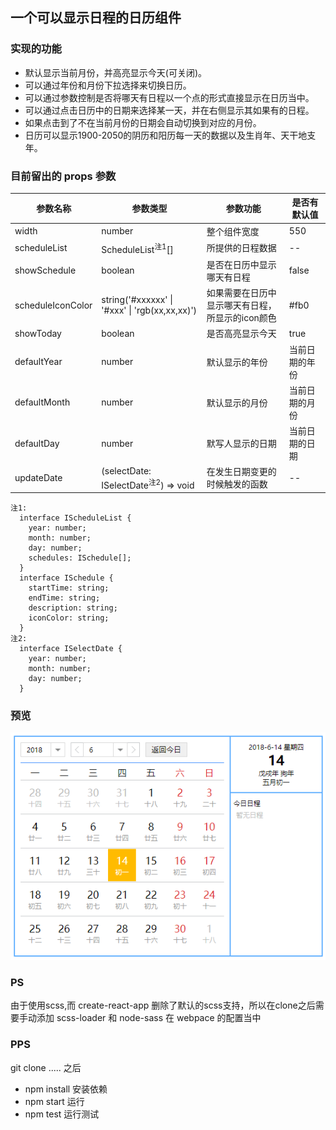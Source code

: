 ## 一个可以显示日程的日历组件

### 实现的功能
* 默认显示当前月份，并高亮显示今天(可关闭)。
* 可以通过年份和月份下拉选择来切换日历。
* 可以通过参数控制是否将哪天有日程以一个点的形式直接显示在日历当中。
* 可以通过点击日历中的日期来选择某一天，并在右侧显示其如果有的日程。
* 如果点击到了不在当前月份的日期会自动切换到对应的月份。
* 日历可以显示1900-2050的阴历和阳历每一天的数据以及生肖年、天干地支年。

### 目前留出的 props 参数
|参数名称|参数类型|参数功能|是否有默认值|
|-------|-------|-------|-------|
|width|number|整个组件宽度|550|
|scheduleList|ScheduleList<sup>注1</sup>[]|所提供的日程数据| -- |
|showSchedule|boolean|是否在日历中显示哪天有日程|false|
|scheduleIconColor|string('#xxxxxx' \| '#xxx' \| 'rgb(xx,xx,xx)')|如果需要在日历中显示哪天有日程，所显示的icon颜色|#fb0|
|showToday|boolean|是否高亮显示今天|true|
|defaultYear|number|默认显示的年份|当前日期的年份|
|defaultMonth|number|默认显示的月份|当前日期的月份|
|defaultDay|number|默写人显示的日期|当前日期的日期|
|updateDate|(selectDate: ISelectDate<sup>注2</sup>) => void|在发生日期变更的时候触发的函数|--|

    注1:
      interface IScheduleList {
        year: number;
        month: number;
        day: number;
        schedules: ISchedule[];
      }
      interface ISchedule {
        startTime: string;
        endTime: string;
        description: string;
        iconColor: string;
      }
    注2:
      interface ISelectDate {
        year: number;
        month: number;
        day: number;
      }

### 预览
![预览图片](./assets/demo.png)

### PS
由于使用scss,而 create-react-app 删除了默认的scss支持，所以在clone之后需要手动添加 scss-loader 和 node-sass 在 webpace 的配置当中

### PPS
git clone ..... 之后 
- npm install 安装依赖
- npm start 运行
- npm test 运行测试
